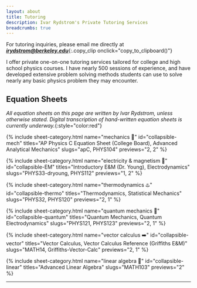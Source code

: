 ```yaml
---
layout: about
title: Tutoring 
description: Ivar Rydstrom's Private Tutoring Services
breadcrumbs: true
---
```

<script>
    function copy_to_clipboard() {
        navigator.clipboard.writeText('irydstrom@berkeley.edu');
        var tooltip = document.querySelector(".copy_tooltip");
        tooltip.innerHTML = "Copied";
    }
</script>
For tutoring inquiries, please email me directly at ***irydstrom@berkeley.edu***{:.copy_clip onclick="copy_to_clipboard()"}

<script>
    var copy_clip = document.querySelector(".copy_clip");
    var tooltip = document.createElement("span");
    tooltip.innerHTML = "Copy Text";
    tooltip.setAttribute("class","copy_tooltip");
    copy_clip.appendChild(tooltip);
    copy_clip.addEventListener("mouseout",function() {
        document.querySelector(".copy_tooltip").innerHTML = "Copy Text";        
    })
</script>

I offer private one-on-one tutoring services tailored for college and high school physics courses. I have nearly 500 sessions of experience, and have developed extensive problem solving methods students can use to solve nearly any basic physics problem they may encounter.

## Equation Sheets

*All equation sheets on this page are written by Ivar Rydstrom, unless otherwise stated.* *Digital transcription of hand-written equation sheets is currently underway.*{:style="color:red"}

{% include sheet-category.html name="mechanics 🔨" id="collapsible-mech" titles="AP Physics C Equation Sheet (College Board), Advanced Analytical Mechanics" slugs="apC, PHYS104" previews="2, 2" %}

{% include sheet-category.html name="electricity & magnetism 🔌" id="collapsible-EM" titles="Introductory E&M (Dr. Young), Electrodynamics" slugs="PHYS33-dryoung, PHYS112" previews="1, 2" %}

{% include sheet-category.html name="thermodynamics ♨️" id="collapsible-thermo" titles="Thermodynamics, Statistical Mechanics" slugs="PHYS32, PHYS120" previews="2, 1" %}

{% include sheet-category.html name="quantum mechanics 💎" id="collapsible-quantum" titles="Quantum Mechanics, Quantum Electrodynamics" slugs="PHYS121, PHYS123" previews="2, 1" %}

{% include sheet-category.html name="vector calculus ➡️" id="collapsible-vector" titles="Vector Calculus, Vector Calculus Reference (Griffiths E&M)" slugs="MATH14, Griffiths-Vector-Calc" previews="2, 1" %}

{% include sheet-category.html name="linear algebra 🔢" id="collapsible-linear" titles="Advanced Linear Algebra" slugs="MATH103" previews="2" %}

---

<br>

<!--author-->